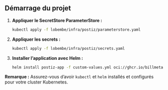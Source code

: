## Démarrage du projet

1. **Appliquer le SecretStore ParameterStore :**
   ```sh
   kubectl apply -f lobembe/infra/postiz/parameterstore.yaml
   ```

2. **Appliquer les secrets :**
   ```sh
   kubectl apply -f lobembe/infra/postiz/secrets.yaml
   ```

3. **Installer l’application avec Helm :**
   ```sh
   helm install postiz-app -f custom-values.yml oci://ghcr.io/billmetangmo/postiz-helmchart/charts/postiz-app
   ```

**Remarque :**
Assurez-vous d’avoir `kubectl` et `helm` installés et configurés pour votre cluster Kubernetes.